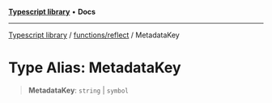 [**Typescript library**](../../../index.md) • **Docs**

***

[Typescript library](../../../modules.md) / [functions/reflect](../index.md) / MetadataKey

# Type Alias: MetadataKey

> **MetadataKey**: `string` \| `symbol`
